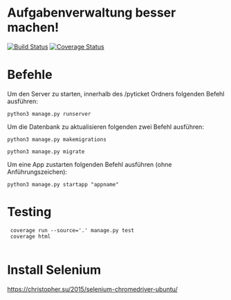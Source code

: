 # Aufgabenverwaltung besser machen! 
[![Build Status](https://travis-ci.com/frederikroeper/bp.svg?branch=master)](https://travis-ci.com/frederikroeper/bp)
[![Coverage Status](https://coveralls.io/repos/github/frederikroeper/bp/badge.png?branch=master)](https://coveralls.io/github/frederikroeper/bp?branch=master)


# Befehle

Um den Server zu starten, innerhalb des /pyticket Ordners folgenden Befehl ausführen:
```
python3 manage.py runserver
```

Um die Datenbank zu aktualisieren folgenden zwei Befehl ausführen:
```
python3 manage.py makemigrations
```
```
python3 manage.py migrate
```

Um eine App zustarten folgenden Befehl ausführen (ohne Anführungszeichen):
```
python3 manage.py startapp "appname"
```

# Testing

```
 coverage run --source='.' manage.py test
 coverage html
  
```
# Install Selenium 

https://christopher.su/2015/selenium-chromedriver-ubuntu/

```
